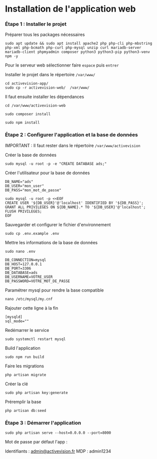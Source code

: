 # Installation de l'application web

### Étape 1 : Installer le projet

Préparer tous les packages nécessaires
```
sudo apt update && sudo apt install apache2 php php-cli php-mbstring php-xml php-bcmath php-curl php-mysql unzip curl mariadb-server mariadb-client phpmyadmin composer python3 python3-pip python3-venv npm -y
```
Pour le serveur web sélectionner faire `espace` puis `entrer`

Installer le projet dans le répertoire `/var/www/`
```
cd activevision-app/
sudo cp -r activevision-web/  /var/www/
```
Il faut ensuite installer les dépendances 
```
cd /var/www/activevision-web
```
```
sudo composer install
```
```
sudo npm install
```
### Étape 2 : Configurer l'application et la base de données

IMPORTANT : Il faut rester dans le répertoire `/var/www/activevision`

Créer la base de données
```
sudo mysql -u root -p -e "CREATE DATABASE ads;"
```

Créer l'utilisateur pour la base de données
```
DB_NAME="ads"
DB_USER="mon_user"
DB_PASS="mon_mot_de_passe"

sudo mysql -u root -p <<EOF
CREATE USER '${DB_USER}'@'localhost' IDENTIFIED BY '${DB_PASS}';
GRANT ALL PRIVILEGES ON ${DB_NAME}.* TO '${DB_USER}'@'localhost';
FLUSH PRIVILEGES;
EOF
```

Sauvegarder et configurer le fichier d'environnement
```
sudo cp .env.example .env
```
Mettre les informations de la base de données
```
sudo nano .env
```
```
DB_CONNECTION=mysql
DB_HOST=127.0.0.1
DB_PORT=3306
DB_DATABASE=ads
DB_USERNAME=VOTRE_USER
DB_PASSWORD=VOTRE_MOT_DE_PASSE
```

Paramétrer mysql pour rendre la base compatible
```
nano /etc/mysql/my.cnf
```

Rajouter cette ligne à la fin
```
[mysqld]
sql_mode=""
```
Redémarrer le service
```
sudo systemctl restart mysql
```

Build l'application
```
sudo npm run build
```

Faire les migrations
```
php artisan migrate
```

Créer la clé 
```
sudo php artisan key:generate
```

Préremplir la base 
```
php artisan db:seed
```

### Étape 3 : Démarrer l'application 
```
sudo php artisan serve --host=0.0.0.0 --port=8000
```

Mot de passe par défaut l'app :

Identifiants : admin@activevision.fr
MDP : admin1234
